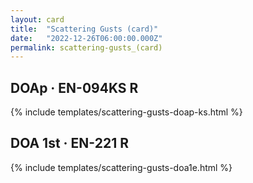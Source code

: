 ```yaml
---
layout: card
title:  "Scattering Gusts (card)"
date:   "2022-12-26T06:00:00.000Z"
permalink: scattering-gusts_(card)
---
```


## DOAp &middot; EN-094KS R

{% include templates/scattering-gusts-doap-ks.html %}


## DOA 1st &middot; EN-221 R

{% include templates/scattering-gusts-doa1e.html %}
